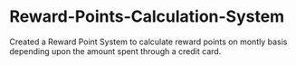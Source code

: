 # Reward-Points-Calculation-System
Created a Reward Point System to calculate reward points on montly basis depending upon the amount spent through a credit card.
